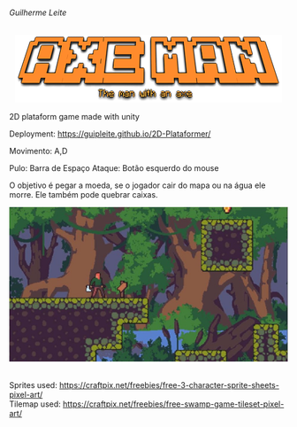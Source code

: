###### Guilherme Leite
<p align="center"><img src="./2DPlat/Assets/Menus/MainTitle.png" /></p>

2D plataform game made with unity

Deployment: https://guipleite.github.io/2D-Plataformer/
</br>

Movimento: A,D

Pulo: Barra de Espaço
Ataque: Botão esquerdo do mouse

O objetivo é pegar a moeda, se o jogador cair do mapa ou na água ele morre. Ele também pode quebrar caixas.
</br>

![alt text](./SCfirst_screen.JPG)
</br></br>

Sprites used: https://craftpix.net/freebies/free-3-character-sprite-sheets-pixel-art/
<br/>
Tilemap used: https://craftpix.net/freebies/free-swamp-game-tileset-pixel-art/

